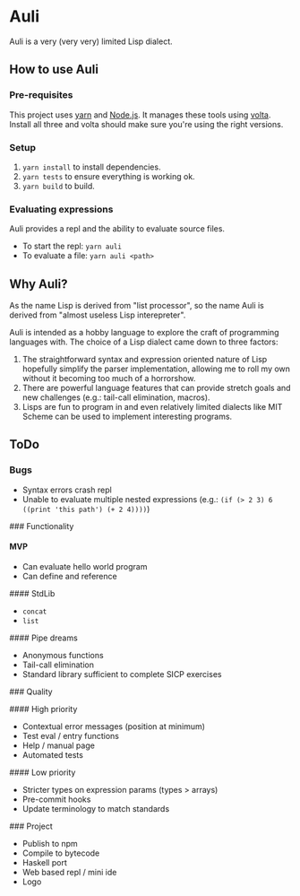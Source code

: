 # Auli

Auli is a very (very very) limited Lisp dialect.

## How to use Auli

### Pre-requisites

This project uses [yarn](https://classic.yarnpkg.com/lang/en/) and [Node.js](https://nodejs.org/en/).
It manages these tools using [volta](https://volta.sh/).
Install all three and volta should make sure you're using the right versions.

### Setup

1. `yarn install` to install dependencies.
2. `yarn tests` to ensure everything is working ok.
3. `yarn build` to build.

### Evaluating expressions

Auli provides a repl and the ability to evaluate source files.

- To start the repl: `yarn auli`
- To evaluate a file: `yarn auli <path>`

## Why Auli?

As the name Lisp is derived from "list processor", so the name Auli is derived from "almost useless Lisp interepreter".

Auli is intended as a hobby language to explore the craft of programming languages with. The choice of a Lisp dialect came down to three factors:

1. The straightforward syntax and expression oriented nature of Lisp hopefully simplify the parser implementation, allowing me to roll my own without it becoming too much of a horrorshow.
2. There are powerful language features that can provide stretch goals and new challenges (e.g.: tail-call elimination, macros).
3. Lisps are fun to program in and even relatively limited dialects like MIT Scheme can be used to implement interesting programs.

## ToDo

### Bugs

- Syntax errors crash repl
- Unable to evaluate multiple nested expressions (e.g.: `(if (> 2 3) 6 ((print 'this path') (+ 2 4))))`)

### Functionality

#### MVP

- Can evaluate hello world program
- Can define and reference

#### StdLib

- `concat`
- `list`

#### Pipe dreams

- Anonymous functions
- Tail-call elimination
- Standard library sufficient to complete SICP exercises

### Quality

#### High priority

- Contextual error messages (position at minimum)
- Test eval / entry functions
- Help / manual page
- Automated tests

#### Low priority

- Stricter types on expression params (types > arrays)
- Pre-commit hooks
- Update terminology to match standards

### Project

- Publish to npm
- Compile to bytecode
- Haskell port
- Web based repl / mini ide
- Logo
